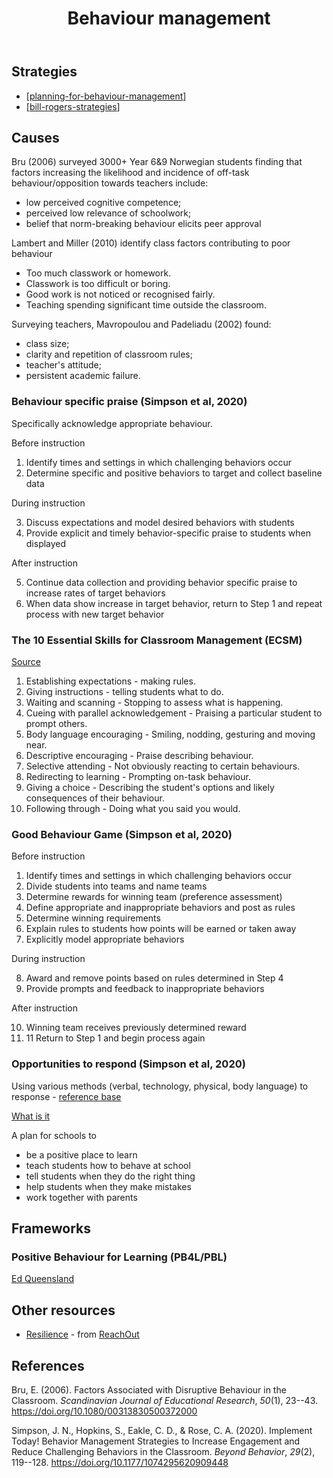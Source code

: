 ﻿---
title: Behaviour management
---

## Strategies

- [[planning-for-behaviour-management]]
- [[bill-rogers-strategies]]

## Causes

Bru (2006) surveyed 3000+ Year 6&9 Norwegian students finding that factors increasing the likelihood and incidence of off-task behaviour/opposition towards teachers include:

- low perceived cognitive competence;
- perceived low relevance of schoolwork;
- belief that norm-breaking behaviour elicits peer approval

Lambert and Miller (2010) identify class factors contributing to poor behaviour

- Too much classwork or homework.
- Classwork is too difficult or boring.
- Good work is not noticed or recognised fairly.
- Teaching spending significant time outside the classroom.

Surveying teachers, Mavropoulou and Padeliadu (2002) found:

- class size;
- clarity and repetition of classroom rules;
- teacher's attitude;
- persistent academic failure.


### Behaviour specific praise (Simpson et al, 2020)

Specifically acknowledge appropriate behaviour. 

Before instruction 

1. Identify times and settings in which challenging behaviors occur 
2. Determine specific and positive behaviors to target and collect baseline data 

During instruction 

3. Discuss expectations and model desired behaviors with students 
4. Provide explicit and timely behavior-specific praise to students when displayed

After instruction 

5. Continue data collection and providing behavior specific praise to increase rates of target behaviors 
6. When data show increase in target behavior, return to Step 1 and repeat process with new target behavior

### The 10 Essential Skills for Classroom Management (ECSM)

[Source](https://classroomprofiling.com/essential-skills/)

1. Establishing expectations - making rules.
2. Giving instructions - telling students what to do.
3. Waiting and scanning - Stopping to assess what is happening.
4. Cueing with parallel acknowledgement - Praising a particular student to prompt others.
5. Body language encouraging - Smiling, nodding, gesturing and moving near.
6. Descriptive encouraging - Praise describing behaviour.
7. Selective attending - Not obviously reacting to certain behaviours.
8. Redirecting to learning - Prompting on-task behaviour.
9. Giving a choice - Describing the student's options and likely consequences of their behaviour.
10. Following through - Doing what you said you would.

### Good Behaviour Game (Simpson et al, 2020)

Before instruction 

1. Identify times and settings in which challenging behaviors occur 
2. Divide students into teams and name teams 
3. Determine rewards for winning team (preference assessment) 
4. Define appropriate and inappropriate behaviors and post as rules 
5. Determine winning requirements 
6. Explain rules to students how points will be earned or taken away 
7. Explicitly model appropriate behaviors 

During instruction 

8. Award and remove points based on rules determined in Step 4 
9. Provide prompts and feedback to inappropriate behaviors 

After instruction 

10. Winning team receives previously determined reward 
11. 11 Return to Step 1 and begin process again

### Opportunities to respond (Simpson et al, 2020)

Using various methods (verbal, technology, physical, body language) to response - [reference base](https://www.pbis.org/resource/references-for-the-evidence-base-of-pbis)

[What is it](https://behaviour.education.qld.gov.au/supportingStudentBehaviour/PositiveBehaviourforLearning/Documents/about-pbl.pdf) 

A plan for schools to

- be a positive place to learn
- teach students how to behave at school
- tell students when they do the right thing
- help students when they make mistakes
- work together with parents

## Frameworks

### Positive Behaviour for Learning (PB4L/PBL)

[Ed Queensland](https://behaviour.education.qld.gov.au/supporting-student-behaviour/positive-behaviour-for-learning)

## Other resources

- [Resilience](https://schools.au.reachout.com/resilience) - from [ReachOut](https://schools.au.reachout.com/)

## References

Bru, E. (2006). Factors Associated with Disruptive Behaviour in the Classroom. *Scandinavian Journal of Educational Research*, *50*(1), 23--43. <https://doi.org/10.1080/00313830500372000>

Simpson, J. N., Hopkins, S., Eakle, C. D., & Rose, C. A. (2020). Implement Today! Behavior Management Strategies to Increase Engagement and Reduce Challenging Behaviors in the Classroom. *Beyond Behavior*, *29*(2), 119--128. <https://doi.org/10.1177/1074295620909448>

[//begin]: # "Autogenerated link references for markdown compatibility"
[planning-for-behaviour-management]: planning-for-behaviour-management "Planning for behaviour management"
[bill-rogers-strategies]: bill-rogers-strategies "Bill Rogers' - on the spot strategies"
[//end]: # "Autogenerated link references"